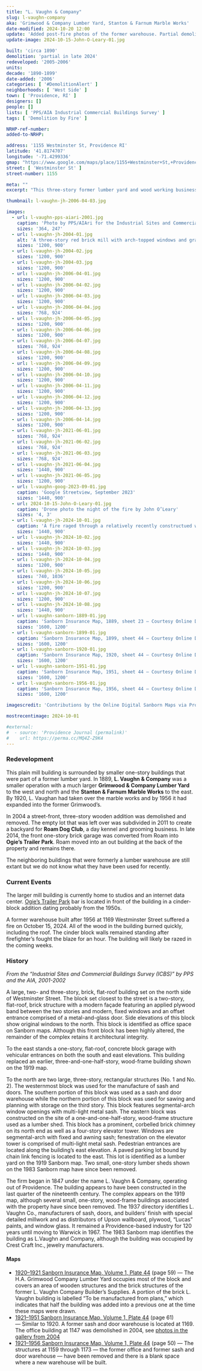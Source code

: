 ```yaml
---
title: "L. Vaughn & Company"
slug: l-vaughn-company
aka: 'Grimwood & Company Lumber Yard, Stanton & Farnum Marble Works'
date-modified: 2024-10-20 12:00
update: 'Added post-fire photos of the former warehouse. Partial demolition of a 195%+ building will occur.'
update-image: 2024-10-15-John-O-Leary-01.jpg

built: 'circa 1890'
demolition: 'partial in late 2024'
redeveloped: '2005-2006'
units:
decade: '1890-1899'
date-added: '2006'
categories: [ '#DemolitionAlert' ]
neighborhoods: [ 'West Side' ]
town: [ 'Providence, RI' ]
designers: []
people: []
lists: [ 'PPS/AIA Industrial Commercial Buildings Survey' ]
tags: [ 'Demolition by Fire' ]

NRHP-ref-number:
added-to-NRHP:

address: '1155 Westminster St, Providence RI'
latitude: '41.8174707'
longitude: '-71.4299336'
gmap: "https://www.google.com/maps/place/1155+Westminster+St,+Providence,+RI+02909/@41.8174707,-71.4299336,17z/data=!3m1!4b1!4m5!3m4!1s0x89e44575d81058af:0xc2abd35457c734e1!8m2!3d41.8174667!4d-71.4277449"
street: [ 'Westminster St' ]
street-number: 1155

meta: ""
excerpt: "This three-story former lumber yard and wood working business has over a hundred years of history"

thumbnail: l-vaughn-jh-2006-04-03.jpg

images:
  - url: l-vaughn-pps-aiari-2001.jpg
    caption: 'Photo by PPS/AIAri for the Industrial Sites and Commercial Buildings Survey (ICBS), 2001'
    sizes: '364, 247'
  - url: l-vaughn-jh-2004-01.jpg
    alt: 'A three-story red brick mill with arch-topped windows and granite lintels is simple in shape and without much adornment. It has surrounding one-story buildings that were part of a large lumber yard.'
    sizes: '1200, 900'
  - url: l-vaughn-jh-2004-02.jpg
    sizes: '1200, 900'
  - url: l-vaughn-jh-2004-03.jpg
    sizes: '1200, 900'
  - url: l-vaughn-jh-2006-04-01.jpg
    sizes: '1200, 900'
  - url: l-vaughn-jh-2006-04-02.jpg
    sizes: '1200, 900'
  - url: l-vaughn-jh-2006-04-03.jpg
    sizes: '1200, 900'
  - url: l-vaughn-jh-2006-04-04.jpg
    sizes: '768, 924'
  - url: l-vaughn-jh-2006-04-05.jpg
    sizes: '1200, 900'
  - url: l-vaughn-jh-2006-04-06.jpg
    sizes: '1200, 900'
  - url: l-vaughn-jh-2006-04-07.jpg
    sizes: '768, 924'
  - url: l-vaughn-jh-2006-04-08.jpg
    sizes: '1200, 900'
  - url: l-vaughn-jh-2006-04-09.jpg
    sizes: '1200, 900'
  - url: l-vaughn-jh-2006-04-10.jpg
    sizes: '1200, 900'
  - url: l-vaughn-jh-2006-04-11.jpg
    sizes: '1200, 900'
  - url: l-vaughn-jh-2006-04-12.jpg
    sizes: '1200, 900'
  - url: l-vaughn-jh-2006-04-13.jpg
    sizes: '1200, 900'
  - url: l-vaughn-jh-2006-04-14.jpg
    sizes: '1200, 900'
  - url: l-vaughn-jh-2021-06-01.jpg
    sizes: '768, 924'
  - url: l-vaughn-jh-2021-06-02.jpg
    sizes: '768, 924'
  - url: l-vaughn-jh-2021-06-03.jpg
    sizes: '768, 924'
  - url: l-vaughn-jh-2021-06-04.jpg
    sizes: '1440, 900'
  - url: l-vaughn-jh-2021-06-05.jpg
    sizes: '1200, 900'
  - url: l-vaughn-goog-2023-09-01.jpg
    caption: 'Google Streetview, September 2023'
    sizes: '1440, 900'
  - url: 2024-10-15-John-O-Leary-01.jpg
    caption: 'Drone photo the night of the fire by John O’Leary'
    sizes: '4, 3'
  - url: l-vaughn-jh-2024-10-01.jpg
    caption: 'A fire raged through a relatively recently constructued warehouse on October 15th, removing the roof and torching all of the vehicles inside'
    sizes: '1440, 900'
  - url: l-vaughn-jh-2024-10-02.jpg
    sizes: '1440, 900'
  - url: l-vaughn-jh-2024-10-03.jpg
    sizes: '1440, 900'
  - url: l-vaughn-jh-2024-10-04.jpg
    sizes: '1200, 900'
  - url: l-vaughn-jh-2024-10-05.jpg
    sizes: '740, 1036'
  - url: l-vaughn-jh-2024-10-06.jpg
    sizes: '1200, 900'
  - url: l-vaughn-jh-2024-10-07.jpg
    sizes: '1200, 900'
  - url: l-vaughn-jh-2024-10-08.jpg
    sizes: '1440, 900'
  - url: l-vaughn-sanborn-1889-01.jpg
    caption: 'Sanborn Insurance Map, 1889, sheet 23 — Courtesy Online Digital Sanborn Maps via ProQuest and the Providence Public Library. Highlighted on the right is the former M.N. Cartier building, now demolished. This map shows buildings that may not be the present building on the site.'
    sizes: '1600, 1200'
  - url: l-vaughn-sanborn-1899-01.jpg
    caption: 'Sanborn Insurance Map, 1899, sheet 44 — Courtesy Online Digital Sanborn Maps via ProQuest and the Providence Public Library'
    sizes: '1600, 1200'
  - url: l-vaughn-sanborn-1920-01.jpg
    caption: 'Sanborn Insurance Map, 1920, sheet 44 — Courtesy Online Digital Sanborn Maps via ProQuest and the Providence Public Library'
    sizes: '1600, 1200'
  - url: l-vaughn-sanborn-1951-01.jpg
    caption: 'Sanborn Insurance Map, 1951, sheet 44 — Courtesy Online Digital Sanborn Maps via ProQuest and the Providence Public Library'
    sizes: '1600, 1200'
  - url: l-vaughn-sanborn-1956-01.jpg
    caption: 'Sanborn Insurance Map, 1956, sheet 44 — Courtesy Online Digital Sanborn Maps via ProQuest and the Providence Public Library'
    sizes: '1600, 1200'

imagescredit: 'Contributions by the Online Digital Sanborn Maps via ProQuest and the Providence Public Library, Google Streetview, and John O’Leary'

mostrecentimage: 2024-10-01

#external:
#  - source: 'Providence Journal (permalink)'
#    url: https://perma.cc/MQ4Z-Z9K4
---
```


### Redevelopment

This plain mill building is surrounded by smaller one-story buildings that were part of a former lumber yard. In 1889, **L. Vaughn & Company** was a smaller operation with a much larger **Grimwood & Company Lumber Yard** to the west and north and the **Stanton & Farnum Marble Works** to the east. By 1920, L. Vaughan had taken over the marble works and by 1956 it had expanded into the former Grimwood’s.

In 2004 a street-front, three-story wooden addition was demolished and removed. The empty lot that was left over was subdivided in 2011 to create a backyard for **Roam Dog Club**, a day kennel and grooming business. In late 2014, the front one-story brick garage was converted from Roam into **Ogie’s Trailer Park**. Roam moved into an out building at the back of the property and remains there.

The neighboring buildings that were formerly a lumber warehouse are still extant but we do not know what they have been used for recently.


### Current Events

The larger mill building is currently home to studios and an internet data center. [Ogie’s Trailer Park](https://ogies-trailer-park.square.site) bar is located in front of the building in a cinder-block addition dating probably from the 1950s.

A former warehouse built after 1956 at 1169 Westminster Street suffered a fire on October 15, 2024. All of the wood in the building burned quickly, including the roof. The cinder block walls remained standing after firefighter’s fought the blaze for an hour. The building will likely be razed in the coming weeks.


### History

_From the “Industrial Sites and Commercial Buildings Survey (ICBS)” by PPS and the AIA, 2001-2002_

A large, two- and three-story, brick, flat-roof building set on the north side of Westminster Street. The block set closest to the street is a two-story, flat-roof, brick structure with a modern façade featuring an applied plywood band between the two stories and modern, fixed windows and an offset entrance comprised of a metal-and-glass door. Side elevations of this block show original windows to the north. This block is identified as office space on Sanborn maps. Although this front block has been highly altered, the remainder of the complex retains it architectural integrity.

To the east stands a one-story, flat-roof, concrete block garage with vehicular entrances on both the south and east elevations. This building replaced an earlier, three-and-one-half-story, wood-frame building shown on the 1919 map.

To the north are two large, three-story, rectangular structures (No. 1 and No. 2). The westernmost block was used for the manufacture of sash and doors. The southern portion of this block was used as a sash and door warehouse while the northern portion of this block was used for sawing and planning with storage on the third story. This block features segmental-arch window openings with multi-light metal sash. The eastern block was constructed on the site of a one-and-one-half-story, wood-frame structure used as a lumber shed. This block has a prominent, corbelled brick chimney on its north end as well as a four-story elevator tower. Windows are segmental-arch with fixed and awning sash; fenestration on the elevator tower is comprised of multi-light metal sash. Pedestrian entrances are located along the building’s east elevation. A paved parking lot bound by chain link fencing is located to the east. This lot is identified as a lumber yard on the 1919 Sanborn map. Two small, one-story lumber sheds shown on the 1983 Sanborn map have since been removed.

The firm began in 1847 under the name L. Vaughn & Company, operating out of Providence. The building appears to have been constructed in the last quarter of the nineteenth century. The complex appears on the 1919 map, although several small, one-story, wood-frame buildings associated with the property have since been removed. The 1937 directory identifies L. Vaughn Co., manufacturers of sash, doors, and builders’ finish with special detailed millwork and as distributors of Upson wallboard, plywood, “Lucas” paints, and window glass. It remained a Providence-based industry for 120 years until moving to Warwick in 1967. The 1983 Sanborn map identifies the building as L.Vaughn and Company, although the building was occupied by Crest Craft Inc., jewelry manufacturers.

#### Maps

+ [1920–1921 Sanborn Insurance Map, Volume 1, Plate 44](http://hdl.loc.gov/loc.gmd/g3774pm.g3774pm_g08099192001) (page 59) — The H.A. Grimwood Company Lumber Yard occupies most of the block and covers an area of wooden structures and the brick structures of the former L. Vaughn Company Builder’s Supplies. A portion of the brick L. Vaughn building is labelled “To be manufactured from plans,” which indicates that half the building was added into a previous one at the time these maps were drawn.
+ [1921–1951 Sanborn Insurance Map, Volume 1, Plate 44](http://hdl.loc.gov/loc.gmd/g3774pm.g3774pm_g08099195601) (page 61) — Similar to 1920. A former sash and door warehouse is located at 1169. The office building at 1147 was demolished in 2004, see [photos in the gallery from 2004](#photo-l-vaughn-jh-2004-02)
+ [1921–1956 Sanborn Insurance Map, Volume 1, Plate 44](http://hdl.loc.gov/loc.gmd/g3774pm.g3774pm_g08099195601) (page 50) — The structures at 1159 through 1173 — the former office and former sash and door warehouse — have been removed and there is a blank space where a new warehouse will be built.
